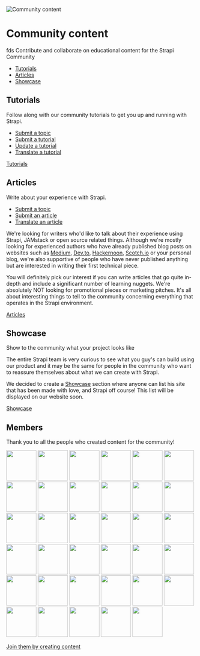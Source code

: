 ![Community content](/assets/banner-community-content.png)
# Community content
fds
Contribute and collaborate on educational content for the Strapi Community

  - [Tutorials](#Tutorials)
  - [Articles](#Articles)
  - [Showcase](#Showcase)

## Tutorials

Follow along with our community tutorials to get you up and running with Strapi.

  - [Submit a topic](https://github.com/strapi/community-content/issues/new?labels=In+progress&template=submit-a-resource.md&title=%5BSUBMIT%5D)
  - [Submit a tutorial](https://github.com/strapi/community-content/issues/new?labels=In+progress&template=submit-a-resource.md&title=%5BSUBMIT%5D)
  - [Update a tutorial](https://github.com/strapi/community-content/issues/new?labels=In+progress&template=update-a-tutorial.md&title=%5BUPDATE%5D)
  - [Translate a tutorial](https://github.com/strapi/community-content/issues/new?template=translate-a-resource.md&title=%5BTRANSLATE%5D)


  [Tutorials](https://github.com/strapi/community-content/tree/master/tutorials)


## Articles

Write about your experience with Strapi.

  - [Submit a topic](https://github.com/strapi/community-content/issues/new?labels=In+progress&template=submit-a-resource.md&title=%5BSUBMIT%5D)
  - [Submit an article](https://github.com/strapi/community-content/issues/new?labels=In+progress&template=submit-a-resource.md&title=%5BSUBMIT%5D)
  - [Translate an article](https://github.com/strapi/community-content/issues/new?template=translate-a-resource.md&title=%5BTRANSLATE%5D)

We're looking for writers who'd like to talk about their experience using Strapi, JAMstack or open source related things. Although we're mostly looking for experienced authors who have already published blog posts on websites such as [Medium](https://medium.com), [Dev.to](http://dev.to/), [Hackernoon](https://hackernoon.com), [Scotch.io](http://scotch.io/) or your personal blog, we're also supportive of people who have never published anything but are interested in writing their first technical piece.

You will definitely pick our interest if you can write articles that go quite in-depth and include a significant number of learning nuggets. We're absolutely NOT looking for promotional pieces or marketing pitches. It's all about interesting things to tell to the community concerning everything that operates in the Strapi environment.

[Articles](https://github.com/strapi/community-content/tree/master/articles)


## Showcase

Show to the community what your project looks like

The entire Strapi team is very curious to see what you guy's can build using our product and it may be the same for people in the community who want to reassure themselves about what we can create with Strapi.

We decided to create a [Showcase](https://github.com/strapi/community-content/tree/master/showcase) section where anyone can list his site that has been made with love, and Strapi off course! This list will be displayed on our website soon.


[Showcase](https://github.com/strapi/community-content/tree/master/showcase)

## Members

Thank you to all the people who created content for the community!

<p float="left">
  <img src="https://github.com/iam4x.png" width="80" height="80" />
  <img src="https://github.com/ryanbelke.png" width="80" height="80" />
  <img src="https://github.com/bahdcoder.png" width="80" height="80" />
  <img src="https://github.com/john-smilga.png" width="80" height="80" />
  <img src="https://github.com/pappinvijak.png" width="80" height="80" />
  <img src="https://github.com/jlengstorf.png" width="80" height="80" />
  <img src="https://github.com/rpragana.png" width="80" height="80" />
  <img src="https://github.com/pgmichael.png" width="80" height="80" />
  <img src="https://github.com/shahinrostami.png" width="80" height="80" />
  <img src="https://github.com/tamirandtom.png" width="80" height="80" />
  <img src="https://github.com/femithz.png" width="80" height="80" />
  <img src="https://github.com/reedbarger.png" width="80" height="80" />
  <img src="https://github.com/davidkartuzinski.png" width="80" height="80" />
  <img src="https://github.com/pierreburgy.png" width="80" height="80" />
  <img src="https://github.com/mcastres.png" width="80" height="80" />
  <img src="https://github.com/fabio-nettis.png" width="80" height="80" />
  <img src="https://github.com/pouyamiralayi.png" width="80" height="80" />
  <img src="https://github.com/ivandoric.png" width="80" height="80" />
  <img src="https://github.com/GalloDaSballo.png" width="80" height="80" />
  <img src="https://github.com/Nauman440.png" width="80" height="80" />
  <img src="https://github.com/rajdip34.png" width="80" height="80" />
  <img src="https://github.com/derrickmehaffy.png" width="80" height="80" />
  <img src="https://github.com/soupette.png" width="80" height="80" />
  <img src="https://github.com/enBonnet.png" width="80" height="80" />
  <img src="https://github.com/juanpablogdl.png" width="80" height="80" />
  <img src="https://github.com/ghoshnirmalya.png" width="80" height="80" />
  <img src="https://scotch-res.cloudinary.com/image/upload/dpr_1,w_250,h_250,q_auto:good,f_auto,c_fill,g_face/media/1/w7Vhk81SyClJPlDQPMLh_17795826_10154678250924582_8102840950354615336_n.jpg" width="80" height="80" />
  <img src="https://github.com/malgamves.png" width="80" height="80" />
  <img src="https://github.com/tpiros.png" width="80" height="80" />
  <img src="https://github.com/victorkane.png" width="80" height="80" />
  <img src="https://github.com/xAgustin93.png" width="80" height="80" />
  <img src="https://github.com/drewtownchi.png" width="80" height="80" />
  <img src="https://github.com/kwinyyyc.png" width="80" height="80" />
  <img src="https://github.com/stefanSheva.png" width="80" height="80" />
  <img src="https://github.com/adriatic.png" width="80" height="80" />
</p>

[Join them by creating content](https://github.com/strapi/community-content/issues/new?assignees=Mcastres&labels=In+progress&template=create-a-tutorial.md&title=%5BCREATE%5D)

